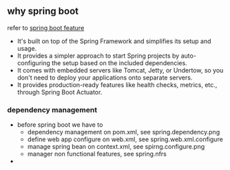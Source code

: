 ## why spring boot
refer to [spring boot feature](https://spring.io/projects/spring-boot)
- It's built on top of the Spring Framework and simplifies its setup and usage.
- It provides a simpler approach to start Spring projects by auto-configuring the setup based on the included dependencies. 
- It comes with embedded servers like Tomcat, Jetty, or Undertow, so you don't need to deploy your applications onto separate servers.
- It provides production-ready features like health checks, metrics, etc., through Spring Boot Actuator.
  
### dependency management
- before spring boot we have to
    -  dependency management on pom.xml, see spring.dependency.png
    -  define web app configure on web.xml, see spring.web.xml.configure
    -  manage spring bean on context.xml, see spirng.configure.png
    -  manager non functional features, see spring.nfrs
- 
